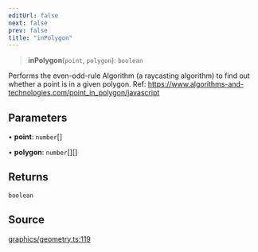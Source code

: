 ```yaml
---
editUrl: false
next: false
prev: false
title: "inPolygon"
---
```


> **inPolygon**(`point`, `polygon`): `boolean`

Performs the even-odd-rule Algorithm (a raycasting algorithm) to find out
whether a point is in a given polygon.
Ref: https://www.algorithms-and-technologies.com/point_in_polygon/javascript

## Parameters

• **point**: `number`[]

• **polygon**: `number`[][]

## Returns

`boolean`

## Source

[graphics/geometry.ts:119](https://github.com/dgmjs/dgmjs/blob/main/packages/core/src/graphics/geometry.ts#L119)
